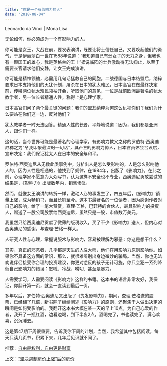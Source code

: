 ```yaml
---
title: "你是一个有影响力的人"
date: "2018-08-04"
---
```


Leonardo da Vinci | Mona Lisa

无论如何，你必须成为一个有影响力的人。

你可能是女王，大战在前，要发表演讲，既要让将士信任自己，又要唤起他们的勇气，于是伊丽莎白一世在1588年说道：“我知道自己有弱女子的无力之身，但我也有一颗国王的雄心，我是英格兰的王！”据说临阵的士兵激动得无法抑止，以至于需要长官请求他们安静，让女王完成演讲。

你可能是精神领袖，必需用几句话拯救自己的同胞。二战德国与日本结盟后，纳粹要求日本支持他们的灭犹计划，屠杀在日本的犹太难民，日本高官在做最终决定前，传唤两位犹太难民领袖开会，听取他们的意见，一位是战前欧洲最著名的犹太教学者，另一位长者精通人性，称得上是心理学家。

日本高官们问了两个最关键的问题：我们的盟友纳粹为何这么仇视你们？我们为什么要站在你们这一边，反对他们？

犹太教学者一时无法回答。精通人性的长者，平静地说道：因为，我们都是亚洲人，跟你们一样。

这句话，当今世界可能是最著名的心理学家，有影响力教父之称的罗伯特·西奥迪尼称之为“令我印象最深的一句话”，其产生的影响力惊人，日本官员休会合议后，宣布决定：我们保证犹太人在日本的安全与和平。

罗伯特·西奥迪尼从无数此类事例中，分析出人是怎么受影响的，人是怎么影响他人的，因为人性是相通的，他找到了规律，在1984年，出版了《影响力》。在此之前，心理学家不愿意为大众写书，认为这样不安全也不专业，西奥迪尼勇敢尝试的结果是，《影响力》出版数年内，销售惨淡。

然而，就像女王演讲的转折一样，激动人心的事发生了，四五年后，《影响力》销量上涨，成为畅销书，而且长销至今。这本书最著名的一位读者，因为感谢作者对自己的影响，给了一笔大赞赏，查理·芒格，巴菲特的合伙人，最具影响力的投资人，赠送了一股公司股票给西奥迪尼，虽然只是一股，市值数万美元。

我虽然只给西奥迪尼贡献了微薄的版税收入，买了不少《影响力》送人，但内心对西奥迪尼的感谢，与查理·芒格一样大。

人研究人性与心理，掌握说服术与影响力，容易被理解为邪恶：你这是想干什么？

其实，真正的邪恶者，几乎都是天生的人性大师，他们在用影响力原则影响你。如果你不具备这方面的常识，那么，就很难辨别出身边微妙的骗局。当然，你也无法劝说伴侣接受你合理的投资建议，你更对逆反的孩子无计可施，你只会犯一系列降低自己影响力的错误：怒吼、冷战、唠叨、甚至是暴力。

人需要学习，人需要阅读《影响力》这样的书籍。这本书的语言非常友好，我保证，你翻开第一页，就会一直读到最后一页。

多年以后，罗伯特·西奥迪尼又出版了《先发影响力》，期间，查理·芒格送的股票，已经翻了几倍，新书除了继续阐述《影响力》的原则，还聚焦于人做出决定的瞬间是如何受影响的。我翻开这本书大概在某一天的早上10点，为自己心爱的作者，我开了一瓶红酒，边看边喝，到下半夜2点，酒喝完了，书也读完了，满心欢喜，沉沉睡去。

这是第47期下周很重要，告诉我你下周的计划，当然，我希望其中包括阅读，每天只读几页书，积累下来，几年后见识就不同了。

推荐：[自由是权利，自由更是财富](http://mp.weixin.qq.com/s?__biz=MjM5NDU0Mjk2MQ==&mid=2651629706&idx=1&sn=30ffcbe165cf5aea6af0f94f316e2c10&chksm=bd7e2c948a09a5827f39ca886efff5225d5fdc53e0313ce46668bef71c3080211367a48bd87b&scene=21#wechat_redirect)

上文：[“坚决遏制房价上涨”后的房价](http://mp.weixin.qq.com/s?__biz=MjM5NDU0Mjk2MQ==&mid=2651629898&idx=1&sn=b853ef596c9f52d57bab03b3d1c41ed4&chksm=bd7e2d548a09a44281b7e8a9d5543d9f2fba7f48629bdf25d29a3a77ce515d6b17304a103e87&scene=21#wechat_redirect)
